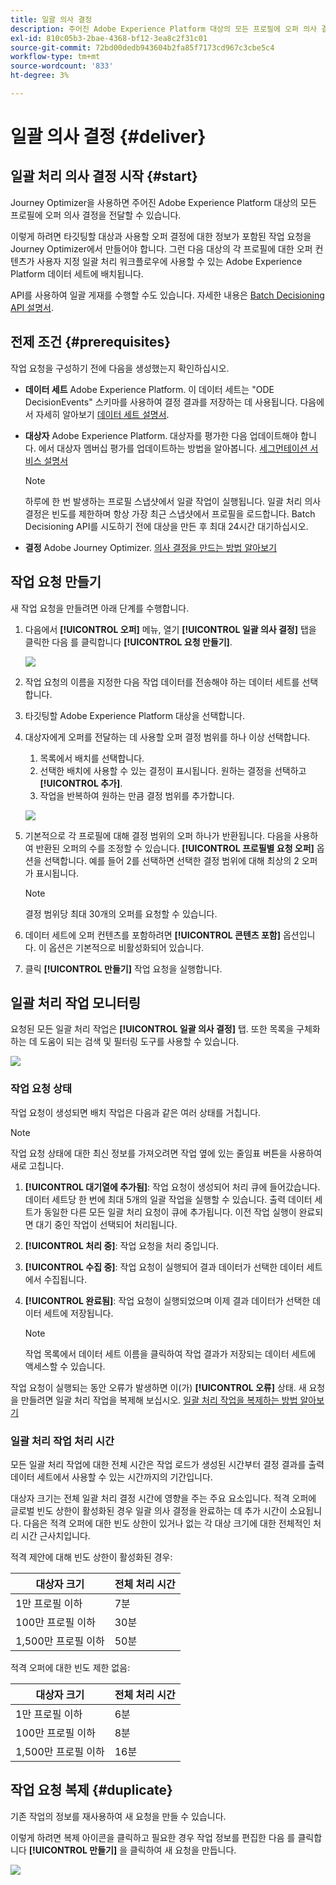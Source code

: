 ```yaml
---
title: 일괄 의사 결정
description: 주어진 Adobe Experience Platform 대상의 모든 프로필에 오퍼 의사 결정을 전달하는 방법을 알아봅니다.
exl-id: 810c05b3-2bae-4368-bf12-3ea8c2f31c01
source-git-commit: 72bd00dedb943604b2fa85f7173cd967c3cbe5c4
workflow-type: tm+mt
source-wordcount: '833'
ht-degree: 3%

---
```


# 일괄 의사 결정 {#deliver}

## 일괄 처리 의사 결정 시작 {#start}

Journey Optimizer을 사용하면 주어진 Adobe Experience Platform 대상의 모든 프로필에 오퍼 의사 결정을 전달할 수 있습니다.

이렇게 하려면 타깃팅할 대상과 사용할 오퍼 결정에 대한 정보가 포함된 작업 요청을 Journey Optimizer에서 만들어야 합니다. 그런 다음 대상의 각 프로필에 대한 오퍼 컨텐츠가 사용자 지정 일괄 처리 워크플로우에 사용할 수 있는 Adobe Experience Platform 데이터 세트에 배치됩니다.

API를 사용하여 일괄 게재를 수행할 수도 있습니다. 자세한 내용은 [Batch Decisioning API 설명서](api-reference/offer-delivery-api/batch-decisioning-api.md).

## 전제 조건 {#prerequisites}

작업 요청을 구성하기 전에 다음을 생성했는지 확인하십시오.

* **데이터 세트** Adobe Experience Platform. 이 데이터 세트는 &quot;ODE DecisionEvents&quot; 스키마를 사용하여 결정 결과를 저장하는 데 사용됩니다. 다음에서 자세히 알아보기 [데이터 세트 설명서](https://experienceleague.adobe.com/docs/experience-platform/catalog/datasets/overview.html?lang=ko).

* **대상자** Adobe Experience Platform. 대상자를 평가한 다음 업데이트해야 합니다. 에서 대상자 멤버십 평가를 업데이트하는 방법을 알아봅니다. [세그먼테이션 서비스 설명서](http://www.adobe.com/go/segmentation-overview-en)

  >[!NOTE]
  >
  >하루에 한 번 발생하는 프로필 스냅샷에서 일괄 작업이 실행됩니다. 일괄 처리 의사 결정은 빈도를 제한하며 항상 가장 최근 스냅샷에서 프로필을 로드합니다. Batch Decisioning API를 시도하기 전에 대상을 만든 후 최대 24시간 대기하십시오.

* **결정** Adobe Journey Optimizer. [의사 결정을 만드는 방법 알아보기](offer-activities/create-offer-activities.md)

<!-- in API doc, remove these info and add ref here-->

## 작업 요청 만들기

새 작업 요청을 만들려면 아래 단계를 수행합니다.

1. 다음에서 **[!UICONTROL 오퍼]** 메뉴, 열기 **[!UICONTROL 일괄 의사 결정]** 탭을 클릭한 다음 를 클릭합니다 **[!UICONTROL 요청 만들기]**.

   ![](assets/batch-create.png)

1. 작업 요청의 이름을 지정한 다음 작업 데이터를 전송해야 하는 데이터 세트를 선택합니다.

1. 타깃팅할 Adobe Experience Platform 대상을 선택합니다.

1. 대상자에게 오퍼를 전달하는 데 사용할 오퍼 결정 범위를 하나 이상 선택합니다.
   1. 목록에서 배치를 선택합니다.
   1. 선택한 배치에 사용할 수 있는 결정이 표시됩니다. 원하는 결정을 선택하고 **[!UICONTROL 추가]**.
   1. 작업을 반복하여 원하는 만큼 결정 범위를 추가합니다.

   ![](assets/batch-decision.png)

1. 기본적으로 각 프로필에 대해 결정 범위의 오퍼 하나가 반환됩니다. 다음을 사용하여 반환된 오퍼의 수를 조정할 수 있습니다. **[!UICONTROL 프로필별 요청 오퍼]** 옵션을 선택합니다. 예를 들어 2를 선택하면 선택한 결정 범위에 대해 최상의 2 오퍼가 표시됩니다.

   >[!NOTE]
   >
   >결정 범위당 최대 30개의 오퍼를 요청할 수 있습니다.

1. 데이터 세트에 오퍼 컨텐츠를 포함하려면 **[!UICONTROL 콘텐츠 포함]** 옵션입니다. 이 옵션은 기본적으로 비활성화되어 있습니다.

1. 클릭 **[!UICONTROL 만들기]** 작업 요청을 실행합니다.

## 일괄 처리 작업 모니터링

요청된 모든 일괄 처리 작업은 **[!UICONTROL 일괄 의사 결정]** 탭. 또한 목록을 구체화하는 데 도움이 되는 검색 및 필터링 도구를 사용할 수 있습니다.

![](assets/batch-list.png)

### 작업 요청 상태

작업 요청이 생성되면 배치 작업은 다음과 같은 여러 상태를 거칩니다.

>[!NOTE]
>
>작업 요청 상태에 대한 최신 정보를 가져오려면 작업 옆에 있는 줄임표 버튼을 사용하여 새로 고칩니다.

1. **[!UICONTROL 대기열에 추가됨]**: 작업 요청이 생성되어 처리 큐에 들어갔습니다. 데이터 세트당 한 번에 최대 5개의 일괄 작업을 실행할 수 있습니다. 출력 데이터 세트가 동일한 다른 모든 일괄 처리 요청이 큐에 추가됩니다. 이전 작업 실행이 완료되면 대기 중인 작업이 선택되어 처리됩니다.
1. **[!UICONTROL 처리 중]**: 작업 요청을 처리 중입니다.
1. **[!UICONTROL 수집 중]**: 작업 요청이 실행되어 결과 데이터가 선택한 데이터 세트에서 수집됩니다.
1. **[!UICONTROL 완료됨]**: 작업 요청이 실행되었으며 이제 결과 데이터가 선택한 데이터 세트에 저장됩니다.

   >[!NOTE]
   >
   >작업 목록에서 데이터 세트 이름을 클릭하여 작업 결과가 저장되는 데이터 세트에 액세스할 수 있습니다.

작업 요청이 실행되는 동안 오류가 발생하면 이(가) **[!UICONTROL 오류]** 상태. 새 요청을 만들려면 일괄 처리 작업을 복제해 보십시오. [일괄 처리 작업을 복제하는 방법 알아보기](#duplicate)

### 일괄 처리 작업 처리 시간

모든 일괄 처리 작업에 대한 전체 시간은 작업 로드가 생성된 시간부터 결정 결과를 출력 데이터 세트에서 사용할 수 있는 시간까지의 기간입니다.

대상자 크기는 전체 일괄 처리 결정 시간에 영향을 주는 주요 요소입니다. 적격 오퍼에 글로벌 빈도 상한이 활성화된 경우 일괄 의사 결정을 완료하는 데 추가 시간이 소요됩니다. 다음은 적격 오퍼에 대한 빈도 상한이 있거나 없는 각 대상 크기에 대한 전체적인 처리 시간 근사치입니다.

적격 제안에 대해 빈도 상한이 활성화된 경우:

| 대상자 크기 | 전체 처리 시간 |
|--------------|----------------------------|
| 1만 프로필 이하 | 7분 |
| 100만 프로필 이하 | 30분 |
| 1,500만 프로필 이하 | 50분 |

적격 오퍼에 대한 빈도 제한 없음:

| 대상자 크기 | 전체 처리 시간 |
|--------------|----------------------------|
| 1만 프로필 이하 | 6분 |
| 100만 프로필 이하 | 8분 |
| 1,500만 프로필 이하 | 16분 |

## 작업 요청 복제 {#duplicate}

기존 작업의 정보를 재사용하여 새 요청을 만들 수 있습니다.

이렇게 하려면 복제 아이콘을 클릭하고 필요한 경우 작업 정보를 편집한 다음 를 클릭합니다 **[!UICONTROL 만들기]** 을 클릭하여 새 요청을 만듭니다.

![](assets/batch-duplicate.png)
